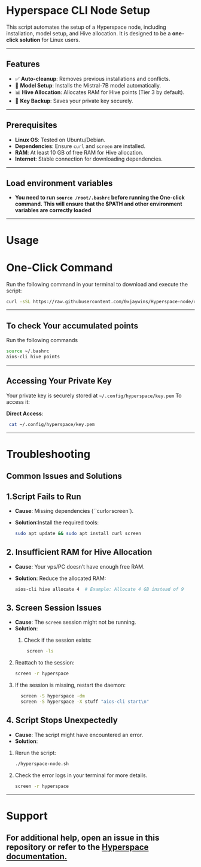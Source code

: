 # Hyperspace CLI Node Setup

This script automates the setup of a Hyperspace node, including installation, model setup, and Hive allocation. It is designed to be a **one-click solution** for Linux users.

---

## Features
- ✅ **Auto-cleanup**: Removes previous installations and conflicts.
- 🤖 **Model Setup**: Installs the Mistral-7B model automatically.
- 📊 **Hive Allocation**: Allocates RAM for Hive points (Tier 3 by default).
- 🔑 **Key Backup**: Saves your private key securely.

---

## Prerequisites
- **Linux OS**: Tested on Ubuntu/Debian.
- **Dependencies**: Ensure `curl` and `screen` are installed.
- **RAM**: At least 10 GB of free RAM for Hive allocation.
- **Internet**: Stable connection for downloading dependencies.

---

## Load environment variables
- **You need to run `source /root/.bashrc` before running the One-click command. This will ensure that the $PATH and other environment variables are correctly loaded**


---

# Usage
# One-Click Command
Run the following command in your terminal to download and execute the script:

 ```bash
 curl -sSL https://raw.githubusercontent.com/0xjaywins/Hyperspace-node/refs/heads/main/hyperspace_node.sh | bash
 ```
---
## To check Your accumulated points 
Run the following commands 

 ```bash
 source ~/.bashrc
 aios-cli hive points
 ```
---
## Accessing Your Private Key
Your private key is securely stored at `~/.config/hyperspace/key.pem` To access it:

 **Direct Access**:
  ```bash
   cat ~/.config/hyperspace/key.pem
  ```
---

# Troubleshooting
## Common Issues and Solutions

## 1.Script Fails to Run
 - **Cause**: Missing dependencies (``curl` or `screen`).
 - **Solution**:Install the required tools:

   ```bash
   sudo apt update && sudo apt install curl screen
   ```

## 2. Insufficient RAM for Hive Allocation
- **Cause**: Your vps/PC doesn’t have enough free RAM.
- **Solution**: Reduce the allocated RAM:

   ```bash
   aios-cli hive allocate 4  # Example: Allocate 4 GB instead of 9
   ```

## 3. Screen Session Issues
- **Cause**: The `screen` session might not be running.
- **Solution**:
  1. Check if the session exists:

     ```bash
      screen -ls
     ```

 2. Reattach to the session:
  
     ```bash
     screen -r hyperspace
    ```

 3. If the session is missing, restart the daemon:

     ```bash
       screen -S hyperspace -dm
       screen -S hyperspace -X stuff "aios-cli start\n"
     ```

## 4. Script Stops Unexpectedly
- **Cause**: The script might have encountered an error.
- **Solution**:
1. Rerun the script:

   ```bash
   ./hyperspace-node.sh
   ```

2. Check the error logs in your terminal for more details.

   ```bash
   screen -r hyperspace
   ```

---

# Support
## For additional help, open an issue in this repository or refer to the [Hyperspace documentation.](https://docs.hyperspace.xyz/)
